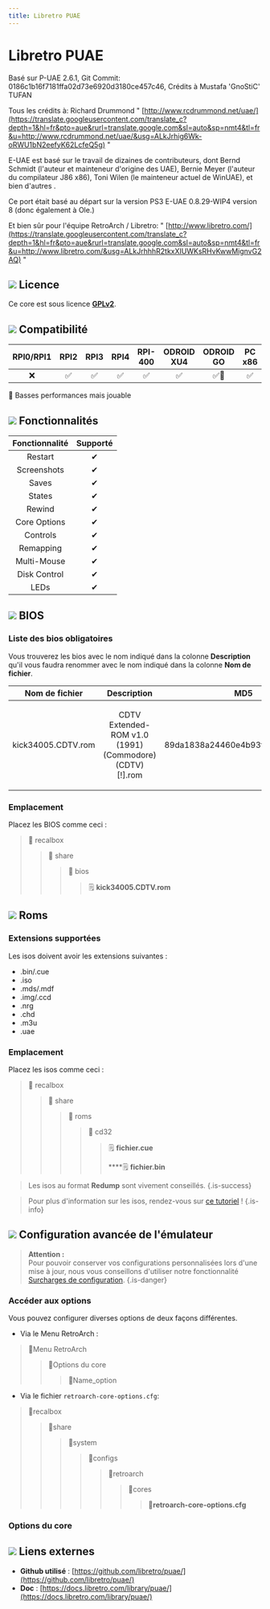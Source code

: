 ```yaml
---
title: Libretro PUAE
---
```


# Libretro PUAE

Basé sur P-UAE 2.6.1, Git Commit: 0186c1b16f7181ffa02d73e6920d3180ce457c46, Crédits à Mustafa 'GnoStiC' TUFAN

Tous les crédits à: Richard Drummond " [http://www.rcdrummond.net/uae/](https://translate.googleusercontent.com/translate_c?depth=1&hl=fr&pto=aue&rurl=translate.google.com&sl=auto&sp=nmt4&tl=fr&u=http://www.rcdrummond.net/uae/&usg=ALkJrhig6Wk-oRWU1bN2eefyK62LcfeQ5g) "

E-UAE est basé sur le travail de dizaines de contributeurs, dont Bernd Schmidt \(l'auteur et mainteneur d'origine des UAE\), Bernie Meyer \(l'auteur du compilateur J86 x86\), Toni Wilen \(le mainteneur actuel de WinUAE\), et bien d'autres .

Ce port était basé au départ sur la version PS3 E-UAE 0.8.29-WIP4 version 8 \(donc également à Ole.\)

Et bien sûr pour l'équipe RetroArch / Libretro: " [http://www.libretro.com/](https://translate.googleusercontent.com/translate_c?depth=1&hl=fr&pto=aue&rurl=translate.google.com&sl=auto&sp=nmt4&tl=fr&u=http://www.libretro.com/&usg=ALkJrhhhR2tkxXIUWKsRHvKwwMignvG2AQ) "

## ![](./gerald-g-parchment-background-or-border-5.svg) Licence

Ce core est sous licence [**GPLv2**](https://github.com/libretro/PUAE/blob/master/COPYING).

## ![](./compatibility.png) Compatibilité

| RPI0/RPI1 | RPI2 | RPI3 | RPI4 | RPI-400 | ODROID XU4 | ODROID GO | PC x86 | PC X86\_64 |
| :---: | :---: | :---: | :---: | :---: | :---: | :---: | :---: | :---: |
| ❌ | ✅ | ✅ | ✅ | ✅ | ✅ | ✅🐌 | ✅ | ✅ |

🐌 Basses performances mais jouable

## ![](./cogwheel-145804_640.png) Fonctionnalités

| Fonctionnalité | Supporté |
| :---: | :---: |
| Restart | ✔ |
| Screenshots | ✔ |
| Saves | ✔ |
| States | ✔ |
| Rewind | ✔ |
| Core Options | ✔ |
| Controls | ✔ |
| Remapping | ✔ |
| Multi-Mouse | ✔ |
| Disk Control | ✔ |
| LEDs | ✔ |

## ![](./tqfp32.svg) BIOS

### Liste des bios obligatoires

Vous trouverez les bios avec le nom indiqué dans la colonne **Description** qu'il vous faudra renommer avec le nom indiqué dans la colonne **Nom de fichier**.

<table>
  <thead>
    <tr>
      <th style="text-align:center"><b>Nom de fichier</b>
      </th>
      <th style="text-align:center">Description</th>
      <th style="text-align:center">MD5</th>
      <th style="text-align:center">Fourni</th>
    </tr>
  </thead>
  <tbody>
    <tr>
      <td style="text-align:center">kick34005.CDTV.rom</td>
      <td style="text-align:center">
        <p></p>
        <p>CDTV Extended-ROM v1.0 (1991)(Commodore)(CDTV)[!].rom</p>
      </td>
      <td style="text-align:center">89da1838a24460e4b93f4f0c5d92d48d</td>
      <td style="text-align:center">&#x274C;</td>
    </tr>
  </tbody>
</table>

### Emplacement

Placez les BIOS comme ceci :

> 📁 recalbox
>
> > 📁 share
> >
> > > 📁 bios
> > >
> > > > 🗒 **kick34005.CDTV.rom**

## ![](./rom-30098_640.png) Roms

### Extensions supportées

Les isos doivent avoir les extensions suivantes :

* .bin/.cue
* .iso
* .mds/.mdf
* .img/.ccd
* .nrg
* .chd
* .m3u
* .uae

### Emplacement

Placez les isos comme ceci :

> 📁 recalbox
>
> > 📁 share
> >
> > > 📁 roms
> > >
> > > > 📁 cd32
> > > >
> > > > > 🗒 **fichier.cue**
> > > > >
> > > > > \*\*\*\*🗒 **fichier.bin**


>Les isos au format **Redump** sont vivement conseillés.
{.is-success}


>Pour plus d'information sur les isos, rendez-vous sur [ce tutoriel](/v/francais/tutoriels/jeux/generalite/les-roms-et-les-isos) !
{.is-info}

## ![](./hammer-28636_640.png) Configuration avancée de l'émulateur


>**Attention :**  
>Pour pouvoir conserver vos configurations personnalisées lors d'une mise à jour, nous vous conseillons d'utiliser notre fonctionnalité [Surcharges de configuration](/v/francais/usage-avance/surcharge-de-configuration).
{.is-danger}

### Accéder aux options

Vous pouvez configurer diverses options de deux façons différentes.

* Via le Menu RetroArch :

> 📁Menu RetroArch
>
> > 📁Options du core
> >
> > > 🧩Name\_option

* Via le fichier `retroarch-core-options.cfg`:

> 📁recalbox
>
> > 📁share
> >
> > > 📁system
> > >
> > > > 📁configs
> > > >
> > > > > 📁retroarch
> > > > >
> > > > > > 📁cores
> > > > > >
> > > > > > > 🧩**retroarch-core-options.cfg**

### Options du core

## ![](./kisspng-web-development-world-wide-web-computer-icons-webs-world-wide-web-icon-png-5ab05c24477216.4540070115215073642927.png) Liens externes

* **Github utilisé** : [https://github.com/libretro/puae/](https://github.com/libretro/puae/)
* **Doc** : [https://docs.libretro.com/library/puae/](https://docs.libretro.com/library/puae/)


